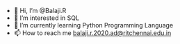 - 👋 Hi, I’m @Balaji.R
- 👀 I’m interested in SQL
- 🌱 I’m currently learning Python Programming Language
- 📫 How to reach me balaji.r.2020.ad@ritchennai.edu.in

<!---
Balajirangabashiyam/Balajirangabashiyam is a ✨ special ✨ repository because its `README.md` (this file) appears on your GitHub profile.
You can click the Preview link to take a look at your changes.
--->
